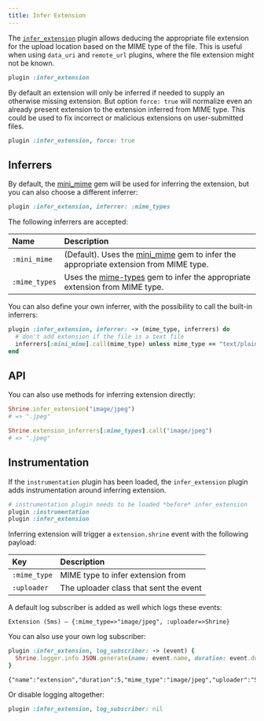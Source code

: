 ```yaml
---
title: Infer Extension
---
```


The [`infer_extension`][infer_extension] plugin allows deducing the appropriate
file extension for the upload location based on the MIME type of the file. This
is useful when using `data_uri` and `remote_url` plugins, where the file
extension might not be known.

```rb
plugin :infer_extension
```

By default an extension will only be inferred if needed to supply an otherwise
missing extension. But option `force: true` will normalize even an already
present extension to the extension inferred from MIME type. This could be used
to fix incorrect or malicious extensions on user-submitted files.

```rb
plugin :infer_extension, force: true
```

## Inferrers

By default, the [mini_mime] gem will be used for inferring the extension, but
you can also choose a different inferrer:

```rb
plugin :infer_extension, inferrer: :mime_types
```

The following inferrers are accepted:

| Name          | Description                                                                            |
| :------------ | :-----------                                                                           |
| `:mini_mime`  | (Default). Uses the [mini_mime] gem to infer the appropriate extension from MIME type. |
| `:mime_types` | Uses the [mime-types] gem to infer the appropriate extension from MIME type.           |

You can also define your own inferrer, with the possibility to call the
built-in inferrers:

```rb
plugin :infer_extension, inferrer: -> (mime_type, inferrers) do
  # don't add extension if the file is a text file
  inferrers[:mini_mime].call(mime_type) unless mime_type == "text/plain"
end
```

## API

You can also use methods for inferring extension directly:

```rb
Shrine.infer_extension("image/jpeg")
# => ".jpeg"

Shrine.extension_inferrers[:mime_types].call("image/jpeg")
# => ".jpeg"
```

## Instrumentation

If the `instrumentation` plugin has been loaded, the `infer_extension` plugin
adds instrumentation around inferring extension.

```rb
# instrumentation plugin needs to be loaded *before* infer_extension
plugin :instrumentation
plugin :infer_extension
```

Inferring extension will trigger a `extension.shrine` event with the following
payload:

| Key          | Description                            |
| :--          | :----                                  |
| `:mime_type` | MIME type to infer extension from      |
| `:uploader`  | The uploader class that sent the event |

A default log subscriber is added as well which logs these events:

```
Extension (5ms) – {:mime_type=>"image/jpeg", :uploader=>Shrine}
```

You can also use your own log subscriber:

```rb
plugin :infer_extension, log_subscriber: -> (event) {
  Shrine.logger.info JSON.generate(name: event.name, duration: event.duration, **event.payload)
}
```
```
{"name":"extension","duration":5,"mime_type":"image/jpeg","uploader":"Shrine"}
```

Or disable logging altogether:

```rb
plugin :infer_extension, log_subscriber: nil
```

[infer_extension]: https://github.com/shrinerb/shrine/blob/master/lib/shrine/plugins/infer_extension.rb
[mime-types]: https://github.com/mime-types/ruby-mime-types
[mini_mime]: https://github.com/discourse/mini_mime
